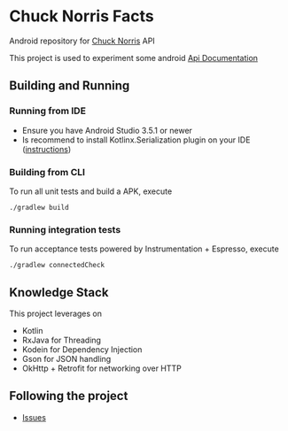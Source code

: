 # Chuck Norris Facts

Android repository for [Chuck Norris](https://api.chucknorris.io/) API

This project is used to experiment some android 
[Api Documentation](https://github.com/mvfsillva/dialetus-service#-api)

## Building and Running

### Running from IDE

- Ensure you have Android Studio 3.5.1 or newer
- Is recommend to install Kotlinx.Serialization plugin on your IDE ([instructions](https://github.com/Kotlin/kotlinx.serialization))

### Building from CLI

To run all unit tests and build a APK, execute

```
./gradlew build
```

### Running integration tests

To run acceptance tests powered by Instrumentation + Espresso, execute

```
./gradlew connectedCheck
```
## Knowledge Stack

This project leverages on

- Kotlin
- RxJava for Threading
- Kodein for Dependency Injection
- Gson for JSON handling
- OkHttp + Retrofit for networking over HTTP

## Following the project
- [Issues](https://github.com/SamilaRuane/ChuckNorrisFacts/issues)
